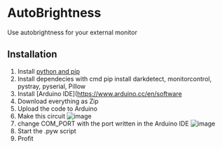# AutoBrightness

Use autobrightness for your external monitor

## Installation
 
1. Install [python and pip](https://www.python.org/downloads/)
2. Install dependecies with cmd
    pip install darkdetect, monitorcontrol, pystray, pyserial, Pillow
3. Install [Arduino IDE](https://www.arduino.cc/en/software
4. Download everything as Zip
5. Upload the code to Arduino
6. Make this circuit
![image](https://user-images.githubusercontent.com/43409523/188657014-5838862b-248a-429e-8a7c-0b4a65e13ba2.png)
7. change COM_PORT with the port written in the Arduino IDE
![image](https://user-images.githubusercontent.com/43409523/188657337-1c25b88b-d282-4db6-9dd0-55a419953a10.png)
8. Start the .pyw script 
9. Profit
